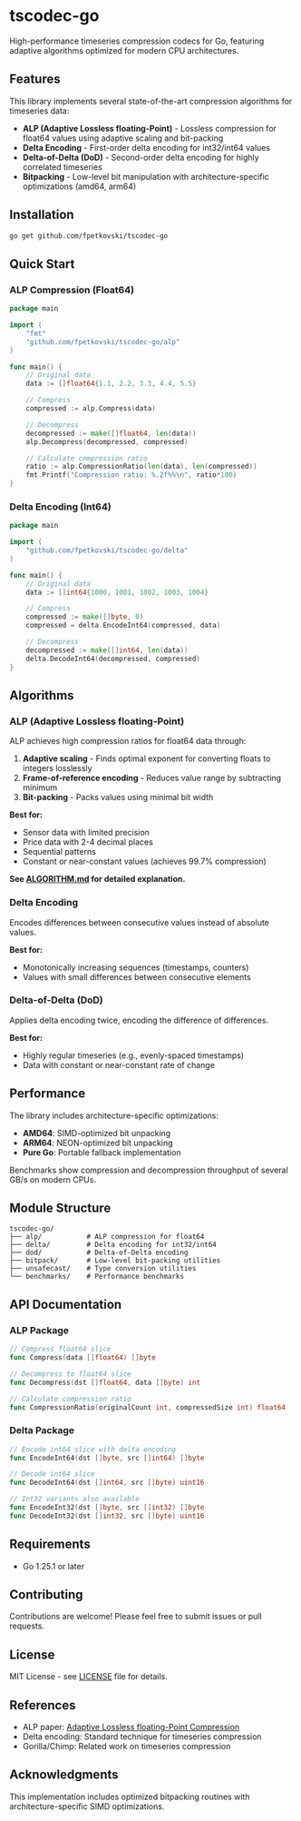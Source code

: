 # tscodec-go

High-performance timeseries compression codecs for Go, featuring adaptive algorithms optimized for modern CPU architectures.

## Features

This library implements several state-of-the-art compression algorithms for timeseries data:

- **ALP (Adaptive Lossless floating-Point)** - Lossless compression for float64 values using adaptive scaling and bit-packing
- **Delta Encoding** - First-order delta encoding for int32/int64 values
- **Delta-of-Delta (DoD)** - Second-order delta encoding for highly correlated timeseries
- **Bitpacking** - Low-level bit manipulation with architecture-specific optimizations (amd64, arm64)

## Installation

```bash
go get github.com/fpetkovski/tscodec-go
```

## Quick Start

### ALP Compression (Float64)

```go
package main

import (
    "fmt"
    "github.com/fpetkovski/tscodec-go/alp"
)

func main() {
    // Original data
    data := []float64{1.1, 2.2, 3.3, 4.4, 5.5}

    // Compress
    compressed := alp.Compress(data)

    // Decompress
    decompressed := make([]float64, len(data))
    alp.Decompress(decompressed, compressed)

    // Calculate compression ratio
    ratio := alp.CompressionRatio(len(data), len(compressed))
    fmt.Printf("Compression ratio: %.2f%%\n", ratio*100)
}
```

### Delta Encoding (Int64)

```go
package main

import (
    "github.com/fpetkovski/tscodec-go/delta"
)

func main() {
    // Original data
    data := []int64{1000, 1001, 1002, 1003, 1004}

    // Compress
    compressed := make([]byte, 0)
    compressed = delta.EncodeInt64(compressed, data)

    // Decompress
    decompressed := make([]int64, len(data))
    delta.DecodeInt64(decompressed, compressed)
}
```

## Algorithms

### ALP (Adaptive Lossless floating-Point)

ALP achieves high compression ratios for float64 data through:

1. **Adaptive scaling** - Finds optimal exponent for converting floats to integers losslessly
2. **Frame-of-reference encoding** - Reduces value range by subtracting minimum
3. **Bit-packing** - Packs values using minimal bit width

**Best for:**
- Sensor data with limited precision
- Price data with 2-4 decimal places
- Sequential patterns
- Constant or near-constant values (achieves 99.7% compression)

**See [ALGORITHM.md](alp/ALGORITHM.md) for detailed explanation.**

### Delta Encoding

Encodes differences between consecutive values instead of absolute values.

**Best for:**
- Monotonically increasing sequences (timestamps, counters)
- Values with small differences between consecutive elements

### Delta-of-Delta (DoD)

Applies delta encoding twice, encoding the difference of differences.

**Best for:**
- Highly regular timeseries (e.g., evenly-spaced timestamps)
- Data with constant or near-constant rate of change

## Performance

The library includes architecture-specific optimizations:

- **AMD64**: SIMD-optimized bit unpacking
- **ARM64**: NEON-optimized bit unpacking
- **Pure Go**: Portable fallback implementation

Benchmarks show compression and decompression throughput of several GB/s on modern CPUs.

## Module Structure

```
tscodec-go/
├── alp/           # ALP compression for float64
├── delta/         # Delta encoding for int32/int64
├── dod/           # Delta-of-Delta encoding
├── bitpack/       # Low-level bit-packing utilities
├── unsafecast/    # Type conversion utilities
└── benchmarks/    # Performance benchmarks
```

## API Documentation

### ALP Package

```go
// Compress float64 slice
func Compress(data []float64) []byte

// Decompress to float64 slice
func Decompress(dst []float64, data []byte) int

// Calculate compression ratio
func CompressionRatio(originalCount int, compressedSize int) float64
```

### Delta Package

```go
// Encode int64 slice with delta encoding
func EncodeInt64(dst []byte, src []int64) []byte

// Decode int64 slice
func DecodeInt64(dst []int64, src []byte) uint16

// Int32 variants also available
func EncodeInt32(dst []byte, src []int32) []byte
func DecodeInt32(dst []int32, src []byte) uint16
```

## Requirements

- Go 1.25.1 or later

## Contributing

Contributions are welcome! Please feel free to submit issues or pull requests.

## License

MIT License - see [LICENSE](LICENSE) file for details.

## References

- ALP paper: [Adaptive Lossless floating-Point Compression](https://www.vldb.org/pvldb/vol16/p2953-afroozeh.pdf)
- Delta encoding: Standard technique for timeseries compression
- Gorilla/Chimp: Related work on timeseries compression

## Acknowledgments

This implementation includes optimized bitpacking routines with architecture-specific SIMD optimizations.
